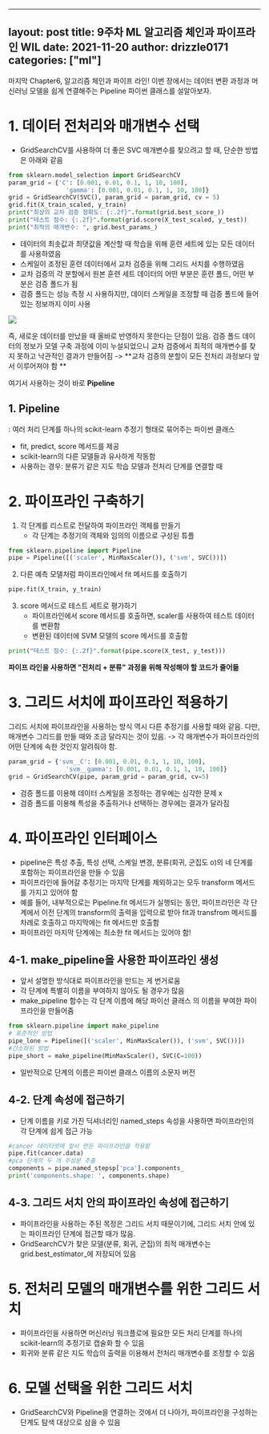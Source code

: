 -----
layout: post
title: 9주차 ML 알고리즘 체인과 파이프라인 WIL
date: 2021-11-20
author: drizzle0171
categories: ["ml"]
-----


마지막 Chapter6, 알고리즘 체인과 파이프 라인!
이번 장에서는 데이터 변환 과정과 머신러닝 모델을 쉽게 연결해주는 Pipeline 파이썬 클래스를 설알아보자.

# 1. 데이터 전처리와 매개변수 선택

- GridSearchCV를 사용하여 더 좋은 SVC 매개변수를 찾으려고 할 때, 단순한 방법은 아래와 같음
```python
from sklearn.model_selection import GridSearchCV
param_grid = {'C': [0.001, 0.01, 0.1, 1, 10, 100],
				'gamma': [0.001, 0.01, 0.1, 1, 10, 100]}
grid = GridSearchCV(SVC(), param_grid = param_grid, cv = 5)
grid.fit(X_train_scaled, y_train)
print("최상의 교차 검증 정확도: {:.2f}".format(grid.best_score_))
print("테스트 점수: {:.2f}".format(grid.score(X_test_scaled, y_test))
print("최적의 매개변수: ", grid.best_params_)
```
- 데이터의 최솟값과 최댓값을 계산할 때 학습을 위해 훈련 세트에 있는 모든 데이터를 사용하였음
- 스케일이 조정된 훈련 데이터에서 교차 검증을 위해 그리드 서치를 수행하였음
- 교차 검증의 각 분할에서 원본 훈련 세트 데이터의 어떤 부분은 훈련 폴드, 어떤 부분은 검증 폴드가 됨
- 검증 폴드는 성능 측정 시 사용하지만, 데이터 스케일을 조정할 때 검증 폴드에 들어 있는 정보까지 이미 사용

![](https://images.velog.io/images/drizzle0171/post/1dfa1d5f-1098-4f81-a235-3c44227482bc/image.png)

즉, 새로운 데이터를 만났을 때 올바로 반영하지 못한다는 단점이 있음. 검증 폴드 데이터의 정보가 모델 구축 과정에 이미 누설되었으니 교차 검증에서 최적의 매개변수를 찾지 못하고 낙관적인 결과가 만들어짐
-> **교차 검증의 분할이 모든 전처리 과정보다 앞서 이루어져야 함 **

여기서 사용하는 것이 바로 **Pipeline**

## 1. Pipeline
: 여러 처리 단계를 하나의 scikit-learn 추정기 형태로 묶어주는 파이썬 클래스

- fit, predict, score 메서드를 제공
- scikit-learn의 다른 모델들과 유사하게 작동함
- 사용하는 경우: 분류기 같은 지도 학습 모델과 전처리 단계를 연결할 때


# 2. 파이프라인 구축하기

1. 각 단계를 리스트로 전달하여 파이프라인 객체를 만들기
	- 각 단계는 추정기의 객체와 임의의 이름으로 구성된 튜플
```python
from sklearn.pipeline import Pipeline
pipe = Pipeline([('scaler', MinMaxScaler()), ('svm', SVC())])
```

2. 다른 예측 모델처럼 파이프라인에서 fit 메서드를 호출하기
```python
pipe.fit(X_train, y_train)
```

3. score 메서드로 테스트 세트로 평가하기
	- 파이프라인에서 score 메서드를 호출하면, scaler를 사용하여 테스트 데이터를 변환함
    - 변환된 데이터에 SVM 모델의 score 메서드를 호출함
```python
print("테스트 점수: {:.2f}".format(pipe.score(X_test, y_test)))
```

**파이프 라인을 사용하면 "전처리 + 분류" 과정을 위해 작성해야 할 코드가 줄어듦**

# 3. 그리드 서치에 파이프라인 적용하기

그리드 서치에 파이프라인을 사용하는 방식 역시 다른 추정기를 사용할 때와 같음. 다만, 매개변수 그리드를 만들 때와 조금 달라지는 것이 있음.
-> 각 매개변수가 파이프라인의 어떤 단계에 속한 것인지 알려줘야 함.
```python
param_grid = {'svm__C': [0.001, 0.01, 0.1, 1, 10, 100],
				'svm__gamma': [0.001, 0.01, 0.1, 1, 10, 100]}
grid = GridSearchCV(pipe, param_grid = param_grid, cv=5)
```
- 검증 폴드를 이용해 데이터 스케일을 조정하는 경우에는 심각한 문제 x
- 검증 폴드를 이용해 특성을 추출하거나 선택하는 경우에는 결과가 달라짐

# 4. 파이프라인 인터페이스
- pipeline은 특성 추출, 특성 선택, 스케일 변경, 분류(회귀, 군집도 o)의 네 단계를 포함하는 파이프라인을 만들 수 있음
- 파이프라인에 들어갈 추정기는 마지막 단계를 제외하고는 모두 transform 메서드를 가지고 있어야 함
- 예를 들어, 내부적으로는 Pipeline.fit 메서드가 실행되는 동안, 파이프라인은 각 단계에서 이전 단계의 transform의 출력을 입력으로 받아 fit과 transfrom 메서드를 차례로 호출하고 마지막에는 fit 메서드만 호출함
- 파이프라인 마지막 단계에는 최소한 fit 메서드는 있어야 함!

## 4-1. make_pipeline을 사용한 파이프라인 생성
- 앞서 설명한 방식대로 파이프라인을 만드는 게 번거로움
- 각 단계에 특별히 이름을 부여하지 않아도 될 경우가 많음
- make_pipeline 함수는 각 단계 이름에 해당 파이선 클래스 의 이름을 부여한 파이프라인을 만들어줌
```python
from sklearn.pipeline import make_pipeline
# 표준적인 방법
pipe_lone = Pipeline([('scaler', MinMaxScaler()), ('svm', SVC())])
#간소화된 방법
pipe_short = make_pipeline(MinMaxScaler(), SVC(C=100))
```
- 일반적으로 단계의 이름은 파이썬 클래스 이름의 소문자 버전

## 4-2. 단계 속성에 접근하기
- 단계 이름을 키로 가진 딕셔너리인 named_steps 속성을 사용하면 파이프라인의 각 단계에 쉽게 접근 가능
```python
#cancer 데이터셋에 앞서 만든 파이프라인을 적용함
pipe.fit(cancer.data)
#pca 단계의 두 개 주성분 추출
components = pipe.named_stepsp['pca'].components_
print('components.shape: ', components.shape)
```

## 4-3. 그리드 서치 안의 파이프라인 속성에 접근하기
- 파이프라인을 사용하는 주된 목정은 그리드 서치 때문이기에, 그리드 서치 안에 있는 파이프라인 단계에 접근할 때가 많음.
- GridSearchCV가 찾은 모델(분류, 회귀, 군집)의 최적 매개변수는 grid.best_estimator_에 저장되어 있음

# 5. 전처리 모델의 매개변수를 위한 그리드 서치
- 파이프라인을 사용하면 머신러닝 워크플로에 필요한 모든 처리 단계를 하나의 scikit-learn의 추정기로 캡술화 할 수 있음
- 회귀와 분류 같은 지도 학습의 출력을 이용해서 전처리 매개변수를 조정할 수 있음

# 6. 모델 선택을 위한 그리드 서치
- GridSearchCV와 Pipeline을 연결하는 것에서 더 나아가, 파이프라인을 구성하는 단계도 탐색 대상으로 삼을 수 있음
